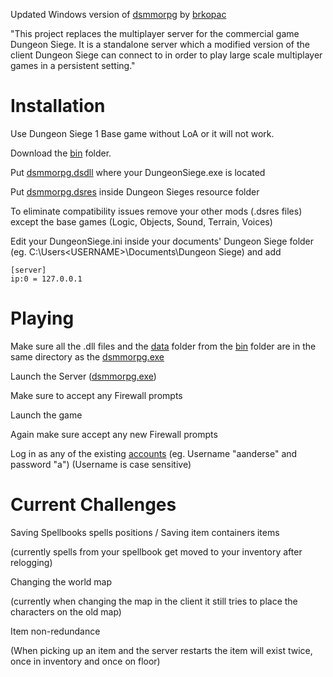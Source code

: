  Updated Windows version of [dsmmorpg](https://github.com/sbrkopac/dsmmorpg) by [brkopac](https://github.com/sbrkopac)  

 "This project replaces the multiplayer server for the commercial game Dungeon Siege. It is a standalone server which a modified version of the client Dungeon Siege can connect to in order to play large scale multiplayer games in a persistent setting."


# Installation

Use Dungeon Siege 1 Base game without LoA or it will not work. 

Download the [bin](https://github.com/0xCryden/Dungeon-Siege-Online/tree/master/bin) folder.

Put [dsmmorpg.dsdll](https://github.com/0xCryden/Dungeon-Siege-Online/blob/master/bin/dsmmorpg.dsdll) where your DungeonSiege.exe is located

Put [dsmmorpg.dsres](https://github.com/0xCryden/Dungeon-Siege-Online/blob/master/bin/dsmmorpg.dsres) inside Dungeon Sieges resource folder

To eliminate compatibility issues remove your other mods (.dsres files) except the base games (Logic, Objects, Sound, Terrain, Voices)

Edit your DungeonSiege.ini inside your documents' Dungeon Siege folder (eg. C:\Users\<USERNAME>\Documents\Dungeon Siege) and add
```
[server]
ip:0 = 127.0.0.1
```


# Playing

Make sure all the .dll files and the [data](https://github.com/0xCryden/Dungeon-Siege-Online/tree/master/server/data) folder from the [bin](https://github.com/0xCryden/Dungeon-Siege-Online/tree/master/bin) folder are in the same directory as the [dsmmorpg.exe](https://github.com/0xCryden/Dungeon-Siege-Online/blob/master/bin/dsmmorpg.exe)

Launch the Server ([dsmmorpg.exe](https://github.com/0xCryden/Dungeon-Siege-Online/blob/master/bin/dsmmorpg.exe))

Make sure to accept any Firewall prompts

Launch the game

Again make sure accept any new Firewall prompts

Log in as any of the existing [accounts](https://github.com/0xCryden/Dungeon-Siege-Online/blob/master/server/data/dynamic/accounts.xml) (eg. Username "aanderse" and password "a") (Username is case sensitive)


# Current Challenges

Saving Spellbooks spells positions / Saving item containers items

(currently spells from your spellbook get moved to your inventory after relogging)

Changing the world map

(currently when changing the map in the client it still tries to place the characters on the old map)

Item non-redundance

(When picking up an item and the server restarts the item will exist twice, once in inventory and once on floor)

